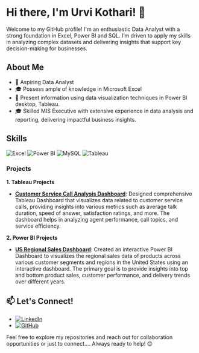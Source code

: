# Hi there, I'm Urvi Kothari! 👋

Welcome to my GitHub profile! I'm an enthusiastic Data Analyst with a strong foundation in Excel, Power BI and SQL. I’m driven to apply my skills in analyzing complex datasets and delivering insights that support key decision-making for businesses.

## About Me

- 💼 Aspiring Data Analyst
- 🎓 Possess ample of knowledge in Microsoft Excel
- 🌱 Present information using data visualization techniques in Power BI desktop, Tableau.
- 🎓 Skilled MIS Executive with extensive experience in data analysis and reporting, delivering impactful business insights.

## Skills

![Excel](https://img.shields.io/badge/-Excel-217346?style=for-the-badge&logo=microsoft-excel&logoColor=white)
![Power BI](https://img.shields.io/badge/-Power%20BI-F2C811?style=for-the-badge&logo=power-bi&logoColor=black)
![MySQL](https://img.shields.io/badge/-MySQL-4479A1?style=for-the-badge&logo=mysql&logoColor=white)
![Tableau](https://img.shields.io/badge/Tableau-00537E?style=for-the-badge&logo=Tableau&logoColor=white)

### Projects

**1. Tableau Projects**
- **[Customer Service Call Analysis Dashboard](https://github.com/urvi1998/Customer-call-service-Dashboard)**: Designed comprehensive Tableau Dashboard that visualizes data related to customer service calls, providing insights into various metrics such as average talk duration, speed of answer, satisfaction ratings, and more. The dashboard helps in analyzing agent performance, call topics, and service efficiency.
  
**2. Power BI Projects**
- **[US Regional Sales Dashboard](https://github.com/urvi1998/US-Regional-Sales)**: Created an interactive Power BI Dashboard to visualizes the regional sales data of products across various customer segments and regions in the United States using an interactive dashboard. The primary goal is to provide insights into top and bottom product sales, customer performance, and delivery trends over different years.
## 📫 Let's Connect!

- [![LinkedIn](https://img.shields.io/badge/-LinkedIn-0077B5?style=for-the-badge&logo=linkedin&logoColor=white)](http://www.linkedin.com/in/urvi-kothari-7b4044204)
- [![GitHub](https://img.shields.io/badge/-GitHub-181717?style=for-the-badge&logo=github&logoColor=white)](https://github.com/urvi1998)

Feel free to explore my repositories and reach out for collaboration opportunities or just to connect.... Always ready to help! 😊
